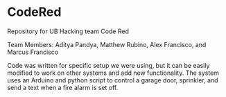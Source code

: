 # CodeRed
Repository for UB Hacking team Code Red

Team Members: Aditya Pandya, Matthew Rubino, Alex Francisco, and Marcus Francisco

Code was written for specific setup we were using, but it can be easily modified to work on other systems and add new functionality.
The system uses an Arduino and python script to control a garage door, sprinkler, and send a text when a fire alarm is set off.
